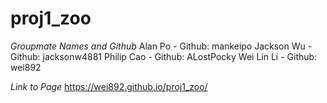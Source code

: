 # proj1_zoo

*Groupmate Names and Github*
Alan Po - Github: mankeipo
Jackson Wu - Github: jacksonw4881
Philip Cao - Github: ALostPocky
Wei Lin Li - Github: wei892

*Link to Page* 
https://wei892.github.io/proj1_zoo/
